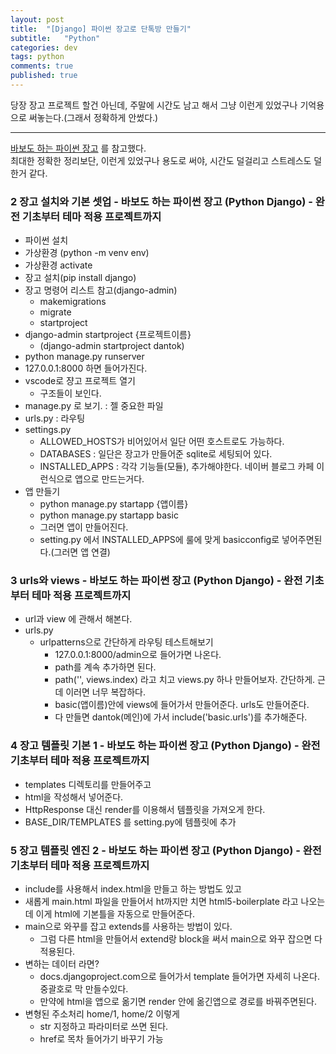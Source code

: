 ```yaml
---
layout: post
title:  "[Django] 파이썬 장고로 단톡방 만들기"
subtitle:   "Python"
categories: dev
tags: python
comments: true
published: true
---
```


당장 장고 프로젝트 할건 아닌데, 주말에 시간도 남고 해서 그냥 이런게 있었구나 기억용으로 써놓는다.(그래서 정확하게 안썼다.)

---
  
[바보도 하는 파이썬 장고](https://www.youtube.com/watch?v=bAEecOVKSfY) 를 참고했다.  
최대한 정확한 정리보단, 이런게 있었구나 용도로 써야, 시간도 덜걸리고 스트레스도 덜한거 같다.  
  
### 2 장고 설치와 기본 셋업 - 바보도 하는 파이썬 장고 (Python Django) - 완전 기초부터 테마 적용 프로젝트까지

- 파이썬 설치
- 가상환경 (python -m venv env)
- 가상환경 activate
- 장고 설치(pip install django)
- 장고 명령어 리스트 참고(django-admin)
    - makemigrations
    - migrate
    - startproject
- django-admin startproject {프로젝트이름}
    - (django-admin startproject dantok)
- python manage.py runserver
- 127.0.0.1:8000 하면 들어가진다.
- vscode로 쟝고 프로젝트 열기
    - 구조들이 보인다.
- manage.py 로 보기. : 젤 중요한 파일
- urls.py : 라우팅
- settings.py
    - ALLOWED_HOSTS가 비어있어서 일단 어떤 호스트로도 가능하다.
    - DATABASES : 일단은 장고가 만들어준 sqlite로 세팅되어 있다.
    - INSTALLED_APPS : 각각 기능들(모듈), 추가해야한다. 네이버 블로그 카페 이런식으로 앱으로 만드는거다. 
- 앱 만들기
    - python manage.py startapp {앱이름}
    - python manage.py startapp basic
    - 그러면 앱이 만들어진다.
    - setting.py 에서 INSTALLED_APPS에 룰에 맞게 basicconfig로 넣어주면된다.(그러면 앱 연결)

### 3 urls와 views - 바보도 하는 파이썬 장고 (Python Django) - 완전 기초부터 테마 적용 프로젝트까지
- url과 view 에 관해서 해본다.
- urls.py
    - urlpatterns으로 간단하게 라우팅 테스트해보기
        - 127.0.0.1:8000/admin으로 들어가면 나온다.
        - path를 계속 추가하면 된다.
        - path('', views.index) 라고 치고 views.py 하나 만들어보자. 간단하게. 근데 이러면 너무 복잡하다.
        - basic(앱이름)안에 views에 들어가서 만들어준다. urls도 만들어준다.
        - 다 만들면 dantok(메인)에 가서 include('basic.urls')를 추가해준다.

### 4 장고 템플릿 기본 1 - 바보도 하는 파이썬 장고 (Python Django) - 완전 기초부터 테마 적용 프로젝트까지
- templates 디렉토리를 만들어주고
- html을 작성해서 넣어준다.
- HttpResponse 대신 render를 이용해서 템플릿을 가져오게 한다.
- BASE_DIR/TEMPLATES 를 setting.py에 템플릿에 추가

### 5 장고 템플릿 엔진 2 - 바보도 하는 파이썬 장고 (Python Django) - 완전 기초부터 테마 적용 프로젝트까지
- include를 사용해서 index.html을 만들고 하는 방법도 있고
- 새롭게 main.html 파일을 만들어서 ht까지만 치면 html5-boilerplate 라고 나오는데 이게 html에 기본틀을 자동으로 만들어준다.
- main으로 와꾸를 잡고 extends를 사용하는 방법이 있다.
    - 그럼 다른 html을 만들어서 extend랑 block을 써서 main으로 와꾸 잡으면 다 적용된다.
- 변하는 데이터 라면?
    - docs.djangoproject.com으로 들어가서 template 들어가면 자세히 나온다. 중괄호로 막 만들수있다.
    - 만약에 html을 앱으로 옮기면 render 안에 옮긴앱으로 경로를 바꿔주면된다.
- 변형된 주소처리 home/1, home/2 이렇게
    - str 지정하고 파라미터로 쓰면 된다.
    - href로 목차 들어가기 바꾸기 가능
